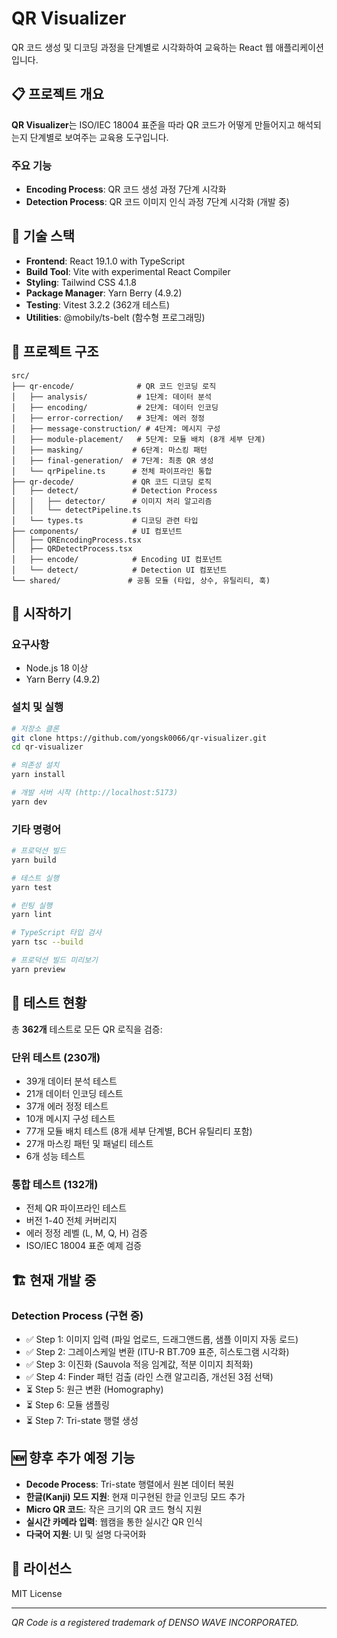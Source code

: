 # QR Visualizer

QR 코드 생성 및 디코딩 과정을 단계별로 시각화하여 교육하는 React 웹 애플리케이션입니다.

## 📋 프로젝트 개요

**QR Visualizer**는 ISO/IEC 18004 표준을 따라 QR 코드가 어떻게 만들어지고 해석되는지 단계별로 보여주는 교육용 도구입니다.

### 주요 기능
- **Encoding Process**: QR 코드 생성 과정 7단계 시각화
- **Detection Process**: QR 코드 이미지 인식 과정 7단계 시각화 (개발 중)

## 🚀 기술 스택

- **Frontend**: React 19.1.0 with TypeScript
- **Build Tool**: Vite with experimental React Compiler
- **Styling**: Tailwind CSS 4.1.8
- **Package Manager**: Yarn Berry (4.9.2)
- **Testing**: Vitest 3.2.2 (362개 테스트)
- **Utilities**: @mobily/ts-belt (함수형 프로그래밍)

## 📁 프로젝트 구조

```
src/
├── qr-encode/              # QR 코드 인코딩 로직
│   ├── analysis/           # 1단계: 데이터 분석
│   ├── encoding/           # 2단계: 데이터 인코딩
│   ├── error-correction/   # 3단계: 에러 정정
│   ├── message-construction/ # 4단계: 메시지 구성
│   ├── module-placement/   # 5단계: 모듈 배치 (8개 세부 단계)
│   ├── masking/           # 6단계: 마스킹 패턴
│   ├── final-generation/  # 7단계: 최종 QR 생성
│   └── qrPipeline.ts      # 전체 파이프라인 통합
├── qr-decode/             # QR 코드 디코딩 로직
│   ├── detect/            # Detection Process
│   │   ├── detector/      # 이미지 처리 알고리즘
│   │   └── detectPipeline.ts
│   └── types.ts           # 디코딩 관련 타입
├── components/            # UI 컴포넌트
│   ├── QREncodingProcess.tsx
│   ├── QRDetectProcess.tsx
│   ├── encode/            # Encoding UI 컴포넌트
│   └── detect/            # Detection UI 컴포넌트
└── shared/               # 공통 모듈 (타입, 상수, 유틸리티, 훅)
```

## 🚀 시작하기

### 요구사항

- Node.js 18 이상
- Yarn Berry (4.9.2)

### 설치 및 실행

```bash
# 저장소 클론
git clone https://github.com/yongsk0066/qr-visualizer.git
cd qr-visualizer

# 의존성 설치
yarn install

# 개발 서버 시작 (http://localhost:5173)
yarn dev
```

### 기타 명령어

```bash
# 프로덕션 빌드
yarn build

# 테스트 실행
yarn test

# 린팅 실행
yarn lint

# TypeScript 타입 검사
yarn tsc --build

# 프로덕션 빌드 미리보기
yarn preview
```

## 🧪 테스트 현황

총 **362개** 테스트로 모든 QR 로직을 검증:

### 단위 테스트 (230개)

- 39개 데이터 분석 테스트
- 21개 데이터 인코딩 테스트
- 37개 에러 정정 테스트
- 10개 메시지 구성 테스트
- 77개 모듈 배치 테스트 (8개 세부 단계별, BCH 유틸리티 포함)
- 27개 마스킹 패턴 및 패널티 테스트
- 6개 성능 테스트

### 통합 테스트 (132개)

- 전체 QR 파이프라인 테스트
- 버전 1-40 전체 커버리지
- 에러 정정 레벨 (L, M, Q, H) 검증
- ISO/IEC 18004 표준 예제 검증

## 🏗️ 현재 개발 중

### Detection Process (구현 중)
- ✅ Step 1: 이미지 입력 (파일 업로드, 드래그앤드롭, 샘플 이미지 자동 로드)
- ✅ Step 2: 그레이스케일 변환 (ITU-R BT.709 표준, 히스토그램 시각화)
- ✅ Step 3: 이진화 (Sauvola 적응 임계값, 적분 이미지 최적화)
- ✅ Step 4: Finder 패턴 검출 (라인 스캔 알고리즘, 개선된 3점 선택)
- ⏳ Step 5: 원근 변환 (Homography)
- ⏳ Step 6: 모듈 샘플링
- ⏳ Step 7: Tri-state 행렬 생성

## 🆕 향후 추가 예정 기능

- **Decode Process**: Tri-state 행렬에서 원본 데이터 복원
- **한글(Kanji) 모드 지원**: 현재 미구현된 한글 인코딩 모드 추가
- **Micro QR 코드**: 작은 크기의 QR 코드 형식 지원
- **실시간 카메라 입력**: 웹캠을 통한 실시간 QR 인식
- **다국어 지원**: UI 및 설명 다국어화

## 📄 라이선스

MIT License

---

_QR Code is a registered trademark of DENSO WAVE INCORPORATED._
